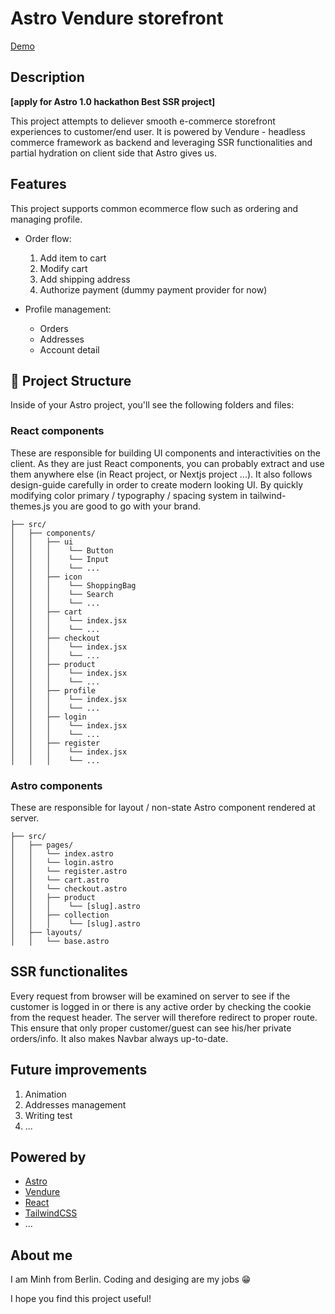 # Astro Vendure storefront

[Demo](https://astrossr.minh.berlin)

## Description

**[apply for Astro 1.0 hackathon Best SSR project]**

This project attempts to deliever smooth e-commerce storefront experiences to customer/end user. It is powered by Vendure - headless commerce framework as backend and leveraging SSR functionalities and partial hydration on client side that Astro gives us.

## Features

This project supports common ecommerce flow such as ordering and managing profile.

- Order flow:
  1. Add item to cart
  2. Modify cart
  3. Add shipping address
  4. Authorize payment (dummy payment provider for now)

- Profile management:
  - Orders
  - Addresses
  - Account detail

## 🚀 Project Structure

Inside of your Astro project, you'll see the following folders and files:

### React components

These are responsible for building UI components and interactivities on the client. As they are just React components, you can probably extract and use them anywhere else (in React project, or Nextjs project ...).
It also follows design-guide carefully in order to create modern looking UI. By quickly modifying color primary / typography / spacing system in tailwind-themes.js you are good to go with your brand.

```
├── src/
│   ├── components/
│   │   ├── ui
│   │   │    └── Button
│   │   │    └── Input
│   │   │    └── ...
│   │   ├── icon
│   │   │    └── ShoppingBag
│   │   │    └── Search
│   │   │    └── ...
│   │   ├── cart
│   │   │    └── index.jsx
│   │   │    └── ...
│   │   ├── checkout
│   │   │    └── index.jsx
│   │   │    └── ...
│   │   ├── product
│   │   │    └── index.jsx
│   │   │    └── ...
│   │   ├── profile
│   │   │    └── index.jsx
│   │   │    └── ...
│   │   ├── login
│   │   │    └── index.jsx
│   │   │    └── ...
│   │   ├── register
│   │   │    └── index.jsx
│   │   │    └── ...
```

### Astro components

These are responsible for layout / non-state Astro component rendered at server.

```
├── src/
│   ├── pages/
│   │   └── index.astro
│   │   └── login.astro
│   │   └── register.astro
│   │   └── cart.astro
│   │   └── checkout.astro
│   │   ├── product
│   │   │    └── [slug].astro
│   │   ├── collection
│   │   │    └── [slug].astro
│   ├── layouts/
│   │   └── base.astro
```

## SSR functionalites

Every request from browser will be examined on server to see if the customer is logged in or there is any active order by checking the cookie from the request header. The server will therefore redirect to proper route.
This ensure that only proper customer/guest can see his/her private orders/info. It also makes Navbar always up-to-date.

## Future improvements

1. Animation
2. Addresses management
3. Writing test
4. ...

## Powered by
- [Astro](https://astro.build)
- [Vendure](https://www.vendure.io)
- [React](https://reactjs.org)
- [TailwindCSS](https://tailwindcss.com)
- ...


## About me

I am Minh from Berlin. Coding and desiging are my jobs 😁

I hope you find this project useful!
